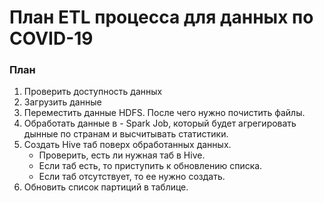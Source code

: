 # План ETL процесса для данных по COVID-19

### План
1. Проверить доступность данных
2. Загрузить данные
3. Переместить данные HDFS. После чего нужно почистить файлы.
4. Обработать данные в - Spark Job, который будет агрегировать дынные по странам и высчитывать статистики.
5. Создать Hive таб поверх обработанных данных.
   - Проверить, есть ли нужная таб в Hive.
   - Если таб есть, то приступить к обновлению списка.
   - Если таб отсутствует, то ее нужно создать.
6. Обновить список партиций в таблице.